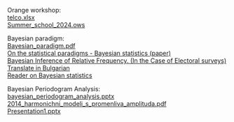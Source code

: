 Orange workshop:  
[telco.xlsx](telco.xlsx)  
[Summer_school_2024.ows](Summer_school_2024.ows)

Bayesian paradigm:  
[Bayesian_paradigm.pdf](Bayesian_paradigm.pdf)  
[On the statistical paradigms - Bayesian statistics (paper)](https://kaloyan-haralampiev.info/wp-content/uploads/2010/03/doklad-1.pdf)  
[Bayesian Inference of Relative Frequency. (In the Case of Electoral surveys)](https://kaloyan-haralampiev.info/wp-content/uploads/2010/03/article1.pdf) [Translate in Bulgarian](https://kaloyan-haralampiev.info/wp-content/uploads/2010/03/prevod-article1.pdf)  
[Reader on Bayesian statistics](https://kaloyan-haralampiev.info/wp-content/uploads/2010/03/reader_Bayes_very_new_Internet1.pdf)  

Bayesian Periodogram Analysis:  
[bayesian_periodogram_analysis.pptx](bayesian_periodogram_analysis.pptx)  
[2014_harmonichni_modeli_s_promenliva_amplituda.pdf](2014_harmonichni_modeli_s_promenliva_amplituda.pdf)  
[Presentation1.pptx](Presentation1.pptx)  
